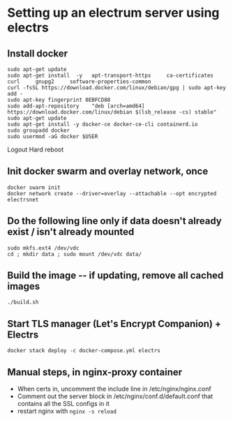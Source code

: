 # Setting up an electrum server using electrs

## Install docker

```
sudo apt-get update
sudo apt-get install  -y   apt-transport-https     ca-certificates     curl     gnupg2     software-properties-common
curl -fsSL https://download.docker.com/linux/debian/gpg | sudo apt-key add -
sudo apt-key fingerprint 0EBFCD88
sudo add-apt-repository    "deb [arch=amd64] https://download.docker.com/linux/debian $(lsb_release -cs) stable"
sudo apt-get update
sudo apt-get install -y docker-ce docker-ce-cli containerd.io
sudo groupadd docker
sudo usermod -aG docker $USER
```

Logout
Hard reboot

## Init docker swarm and overlay network, once
```
docker swarm init
docker network create --driver=overlay --attachable --opt encrypted electrsnet
```

## Do the following line only if data doesn't already exist / isn't already mounted
```
sudo mkfs.ext4 /dev/vdc
cd ; mkdir data ; sudo mount /dev/vdc data/
```

## Build the image -- if updating, remove all cached images
```
./build.sh
```

## Start TLS manager (Let's Encrypt Companion) + Electrs
```
docker stack deploy -c docker-compose.yml electrs
```

## Manual steps, in nginx-proxy container

- When certs in, uncomment the include line in /etc/nginx/nginx.conf
- Comment out the server block in /etc/nginx/conf.d/default.conf that contains all the SSL configs in it
- restart nginx with `nginx -s reload`

